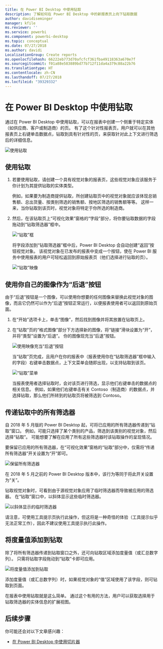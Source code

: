 ```yaml
---
title: 在 Power BI Desktop 中使用钻取
description: 了解如何在 Power BI Desktop 中的新报表页上向下钻取数据
author: davidiseminger
manager: kfile
ms.reviewer: ''
ms.service: powerbi
ms.component: powerbi-desktop
ms.topic: conceptual
ms.date: 07/27/2018
ms.author: davidi
LocalizationGroup: Create reports
ms.openlocfilehash: 66222eb773d70afcfcf361fba49118363a670e7f
ms.sourcegitcommit: f01a88e583889bd77b712f11da4a379c88a22b76
ms.translationtype: HT
ms.contentlocale: zh-CN
ms.lasthandoff: 07/27/2018
ms.locfileid: "39329332"
---
```

# <a name="use-drillthrough-in-power-bi-desktop"></a>在 Power BI Desktop 中使用钻取
通过在 Power BI Desktop 中使用钻取，可以在报表中创建一个侧重于特定实体（如供应商、客户或制造商）的页。 有了这个针对性报表页，用户就可以在其他报表页上右键单击数据点，钻取到具有针对性的页，来获取针对此上下文进行筛选后的详细信息。

![使用钻取](media/desktop-drillthrough/drillthrough_01.png)

## <a name="using-drillthrough"></a>使用钻取
1. 若要使用钻取，请创建一个具有视觉对象的报表页，这些视觉对象应该服务于你计划为其提供钻取的实体类型。 

    例如，如果要为制造商提供钻取，所创建钻取页中的视觉对象就应该体现总销售额、总出货量、按类别筛选的销售额、按地区筛选的销售额等等。 这样一来，当你钻取到该页时，视觉对象将特定于你所选的制造商。

2. 然后，在该钻取页上“可视化效果”窗格的“字段”部分，将你要钻取数据的字段拖动到“钻取筛选器”框中。

    ![“钻取”框](media/desktop-drillthrough/drillthrough_02.png)

    将字段添加到“钻取筛选器”框中后，Power BI Desktop 会自动创建“返回”按钮视觉对象。 该视觉对象在已发布的报表中变成一个按钮，使在 Power BI 服务中使用报表的用户可轻松返回到原始报表页（他们选择进行钻取的页）。

    ![“钻取”映像](media/desktop-drillthrough/drillthrough_03.png)

## <a name="use-your-own-image-for-a-back-button"></a>使用你自己的图像作为“后退”按钮    
 由于“后退”按钮是一个图像，可以使用你想要的任何图像来替换此视觉对象的图像，而且它仍然可以作为“后退”按钮正常运行，以便报表使用者可以返回到原始页面。

1. 在“开始”选项卡上，单击“图像”，然后找到图像并将其放置在钻取页上。
2. 在“钻取”页的“格式图像”部分下方选择新的图像，将“链接”滑块设置为“开”，并将“类型”设置为“后退”。 你的图像现充当“后退”按钮。

    ![使用映像充当“后退”按钮](media/desktop-drillthrough/drillthrough_05.png)

    当“钻取”页完成，且用户在你的报表中（报表使用你在“钻取筛选器”框中输入的字段）右键单击数据点，上下文菜单会随即出现，以支持钻取到该页。

    ![“钻取”菜单](media/desktop-drillthrough/drillthrough_04.png)

    当报表使用者选择钻取时，会对该页进行筛选，显示他们右键单击的数据点的相关信息。 例如，如果他们右键单击有关 Contoso（制造商）的数据点，并选择钻取，那么他们所转到的钻取页将被筛选到 Contoso。

## <a name="pass-all-filters-in-drillthrough"></a>传递钻取中的所有筛选器

自 2018 年 5 月版的 Power BI Desktop 起，可将已应用的所有筛选器传递到“钻取”窗口。 例如，可能只选择了某个类别的产品，筛选到该类别的视觉对象，然后选择“钻取”。 可能想要了解在应用了所有这些筛选器时该钻取操作的呈现情况。

要保留已应用的所有筛选器，在“可视化效果”窗格的“钻取”部分中，仅需将“传递所有筛选器”开关设置为“开”即可。 

![保留所有筛选器](media/desktop-drillthrough/drillthrough_06.png)

在 2018 年 5 月之前的 Power BI Desktop 版本中，该行为等同于将此开关设置为“关”。

钻取视觉对象时，可看到由于源视觉对象应用了临时筛选器而导致被应用的筛选器。 在“钻取”窗口中，以斜体显示这些临时筛选器。 

![以斜体显示的临时筛选器](media/desktop-drillthrough/drillthrough_07.png)

请注意，可使用工具提示页执行此操作，但这将是一种奇怪的体验（工具提示似乎无法正常工作），因此不建议使用工具提示执行此操作。

## <a name="add-a-measure-to-drillthrough"></a>将度量值添加到钻取

除了将所有筛选器传递到钻取窗口之外，还可向钻取区域添加度量值（或汇总数字列）。 只需将钻取字段拖动到“钻取”卡即可应用。 

![将度量值添加到钻取](media/desktop-drillthrough/drillthrough_08.png)

添加度量值（或汇总数字列）时，如果视觉对象的“值”区域使用了该字段，则可钻取到页面。

在报表中使用钻取就是这么简单。 通过这个有用的方法，用户可以获取选择用于钻取筛选器的实体信息的扩展视图。

## <a name="next-steps"></a>后续步骤

你可能还会对以下文章感兴趣：

* [在 Power BI Desktop 中使用切片器](desktop-slicers.md)

